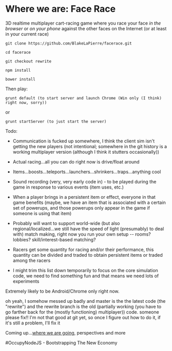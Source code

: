Where we are: Face Race
=======================

3D realtime multiplayer cart-racing game where you race your face *in the browser* or *on your phone* against the other faces on the Internet (or at least in your current race)


    git clone https://github.com/BlakeLaPierre/facerace.git

    cd facerace
    
    git checkout rewrite

    npm install

    bower install


Then play:

    grunt default (to start server and launch Chrome (Win only (I think) right now, sorry))

or

    grunt startServer (to just start the server)


Todo: 

* Communication is fucked up somewhere, I think the client sim isn't getting the new players (not intentional; somewhere in the git history is a working multiplayer version (although I think it stutters occasionally))

* Actual racing...all you can do right now is drive/float around

* Items...boosts...teleports...launchers...shrinkers...traps...anything cool

* Sound recording (very, very early code in) - to be played during the game in response to various events (item uses, etc.)

* When a player brings in a persistent item or effect, everyone in that game benefits (maybe, we have an item that is associated with a certain set of powerups, and those powerups only appear in the game if someone is using that item)

* Probably will want to support world-wide (but also regional/localized...we still have the speed of light (presumably) to deal with) match making, right now you run your own setup -- rooms? lobbies? skill/interest-based matching?

* Racers get some quantity for racing and/or their performance, this quantity can be divided and traded to obtain persistent items or traded among the racers

* I might trim this list down temporarily to focus on the core simulation code, we need to find something fun and that means we need lots of experiments


Extremely likely to be Android/Chrome only right now.


oh yeah, I somehow messed up badly and master is the the latest code (the "rewrite") and the rewrite branch is the old (partially working (you have to go farther back for the (mostly functioning) multiplayer)) code. someone please fix!! I'm not that good at git yet, so once I figure out how to do it, if it's still a problem, I'll fix it



Coming up...[where we are going](https://github.com/blakelapierre/research), perspectives and more


#OccupyNodeJS - Bootstrapping The New Economy
